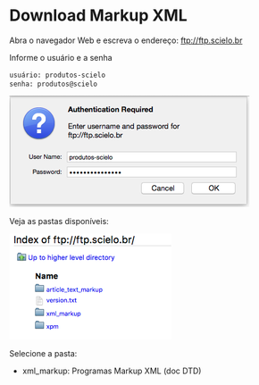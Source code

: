 
# Download Markup XML

Abra o navegador Web e escreva o endereço: <ftp://ftp.scielo.br>

Informe o usuário e a senha

```
usuário: produtos-scielo
senha: produtos@scielo
```


  ![login](./img/howtoinstall_download2.png)
  

Veja as pastas disponíveis:


  ![pastas](./img/howtoinstall_download3.png)
  

Selecione a pasta:

- xml_markup: Programas Markup XML (doc DTD)


